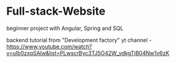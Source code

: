 # Full-stack-Website
beginner project with Angular, Spring and SQL

backend tutorial from "Development factory" yt channel - https://www.youtube.com/watch?v=uIb0zxqSAIw&list=PLwscrByc3TJ5O42W_vdkgTjB04Nw1v6zK
